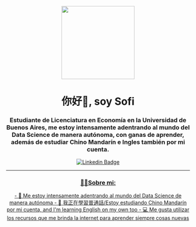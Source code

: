 <div id='header' align='center'>
    <img src='https://i.giphy.com/media/xT8qBgHkfCACqvjJny/giphy.webp' width='200'/>
    <h1 align='center'>你好👋, soy Sofi</h1>
    <h3 align='center'>Estudiante de Licenciatura en Economía en la Universidad de Buenos Aires, me estoy intensamente adentrando al mundo del Data Science de manera autónoma, con ganas de aprender, además de estudiar Chino Mandarín e Ingles también por mi cuenta.</h3>
<div id='badges' align='center'>
    <a href='https://www.linkedin.com/in/sofiabelencoria/' target='_blank'>
    <img src='https://img.shields.io/badge/LinkedIn-0077B5?style=for-the-badge&logo=linkedin&logoColor=white'
    alt='Linkedin Badge'/
</div>

        
---
### 👩‍💻Sobre mi:
<h14 align='left'>
- 🌱 Me estoy intensamente adentrando al mundo del Data Science de manera autónoma
- 💬 我正在學習普通話/Estoy estudiando Chino Mandarín por mi cuenta, and I'm learning English on my own too
- 💻 Me gusta utilizar los recursos que me brinda la internet para aprender siempre cosas nuevas
    </h4>
